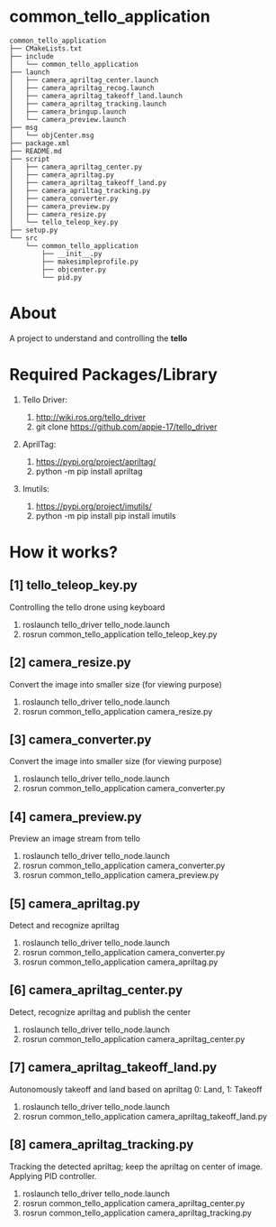 # common_tello_application

```
common_tello_application
├── CMakeLists.txt
├── include
│   └── common_tello_application
├── launch
│   ├── camera_apriltag_center.launch
│   ├── camera_apriltag_recog.launch
│   ├── camera_apriltag_takeoff_land.launch
│   ├── camera_apriltag_tracking.launch
│   ├── camera_bringup.launch
│   └── camera_preview.launch
├── msg
│   └── objCenter.msg
├── package.xml
├── README.md
├── script
│   ├── camera_apriltag_center.py
│   ├── camera_apriltag.py
│   ├── camera_apriltag_takeoff_land.py
│   ├── camera_apriltag_tracking.py
│   ├── camera_converter.py
│   ├── camera_preview.py
│   ├── camera_resize.py
│   └── tello_teleop_key.py
├── setup.py
└── src
    └── common_tello_application
        ├── __init__.py
        ├── makesimpleprofile.py
        ├── objcenter.py
        └── pid.py

```

# About
A project to understand and controlling the **tello**

# Required Packages/Library
1. Tello Driver:
	1. http://wiki.ros.org/tello_driver
	2. git clone https://github.com/appie-17/tello_driver

2. AprilTag:
	1. https://pypi.org/project/apriltag/
	2. python -m pip install apriltag

3. Imutils:
	1. https://pypi.org/project/imutils/
	2. python -m pip install pip install imutils

# How it works?
## [1] tello_teleop_key.py
Controlling the tello drone using keyboard

1. roslaunch tello_driver tello_node.launch
2. rosrun common_tello_application tello_teleop_key.py

## [2] camera_resize.py
Convert the image into smaller size (for viewing purpose)

1. roslaunch tello_driver tello_node.launch
2. rosrun common_tello_application camera_resize.py

## [3] camera_converter.py
Convert the image into smaller size (for viewing purpose)

1. roslaunch tello_driver tello_node.launch
2. rosrun common_tello_application camera_converter.py

## [4] camera_preview.py
Preview an image stream from tello

1. roslaunch tello_driver tello_node.launch
2. rosrun common_tello_application camera_converter.py
3. rosrun common_tello_application camera_preview.py

## [5] camera_apriltag.py
Detect and recognize apriltag

1. roslaunch tello_driver tello_node.launch
2. rosrun common_tello_application camera_converter.py
3. rosrun common_tello_application camera_apriltag.py

## [6] camera_apriltag_center.py
Detect, recognize apriltag and publish the center

1. roslaunch tello_driver tello_node.launch
2. rosrun common_tello_application camera_apriltag_center.py

## [7] camera_apriltag_takeoff_land.py
Autonomously takeoff and land based on apriltag 0: Land, 1: Takeoff

1. roslaunch tello_driver tello_node.launch
2. rosrun common_tello_application camera_apriltag_takeoff_land.py

## [8] camera_apriltag_tracking.py
Tracking the detected apriltag; keep the apriltag on center of image.
Applying PID controller.

1. roslaunch tello_driver tello_node.launch
2. rosrun common_tello_application camera_apriltag_center.py
3. rosrun common_tello_application camera_apriltag_tracking.py
